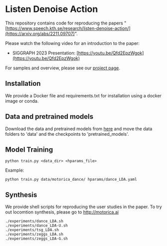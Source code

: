 # Listen Denoise Action
This repository contains code for reproducing the papers "[https://www.speech.kth.se/research/listen-denoise-action/](https://arxiv.org/abs/2211.09707)".

Please watch the following video for an introduction to the paper:
* SIGGRAPH 2023 Presentation: [https://youtu.be/Qfd2EpzWgok](https://youtu.be/Qfd2EpzWgok)

For samples and overview, please see our [project page](https://www.speech.kth.se/research/listen-denoise-action/).

## Installation
We provide a Docker file and requirements.txt for installation using a docker image or conda.

## Data and pretrained models
Download the data and pretrained models from [here]() and move the data folders to 'data' and the checkpoints to 'pretrained_models'.

## Model Training
```
python train.py <data_dir> <hparams_file>
```

Example:
```
python train.py data/motorica_dance/ hparams/dance_LDA.yaml
```
## Synthesis
We provide shell scripts for reproducing the user studies in the paper. To try out locomtion synthesis, please go to http://motorica.ai
```
./experiments/dance_LDA.sh
./experiments/dance_LDA-U.sh
./experiments/tsg_LDA.sh
./experiments/zeggs_LDA.sh
./experiments/zeggs_LDA-G.sh
```


